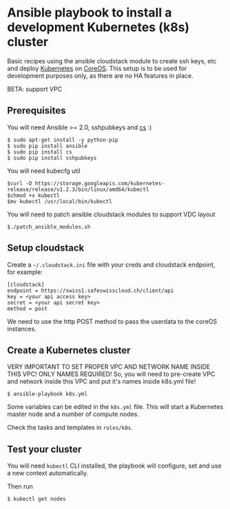 Ansible playbook to install a development Kubernetes (k8s) cluster
==================================================================

Basic recipes using the ansible cloudstack module to create ssh keys, etc and deploy [Kubernetes](http://kubernetes.io) on [CoreOS](http://coreos.com).
This setup is to be used for development purposes only, as there are no HA features in place.

BETA: support VPC

Prerequisites
-------------

You will need Ansible >= 2.0, sshpubkeys and [cs](https://github.com/exoscale/cs) :)

    $ sudo apt-get install -y python-pip
    $ sudo pip install ansible
    $ sudo pip install cs
    $ sudo pip install sshpubkeys

You will need kubecfg util

    $curl -O https://storage.googleapis.com/kubernetes-release/release/v1.2.3/bin/linux/amd64/kubectl
    $chmod +x kubectl
    $mv kubectl /usr/local/bin/kubectl	

You will need to patch ansible cloudstack modules to support VDC layout

    $./patch_ansible_modules.sh

Setup cloudstack
----------------

Create a `~/.cloudstack.ini` file with your creds and cloudstack endpoint, for example:

    [cloudstack]
    endpoint = https://swiss1.safeswisscloud.ch/client/api
    key = <your api access key> 
    secret = <your api secret key> 
    method = post

We need to use the http POST method to pass the userdata to the coreOS instances.

Create a Kubernetes cluster
---------------------------

VERY IMPORTANT TO SET PROPER VPC AND NETWORK NAME INSIDE THIS VPC! ONLY NAMES REQUIRED!
So, you will need to pre-create VPC and network inside this VPC and put it's names inside k8s.yml file!

    $ ansible-playbook k8s.yml

Some variables can be edited in the `k8s.yml` file.
This will start a Kubernetes master node and a number of compute nodes.

Check the tasks and templates in `roles/k8s`.

Test your cluster
-----------------

You will need `kubectl` CLI installed, the playbook will configure, set and use a new context automatically.

Then run

    $ kubectl get nodes
